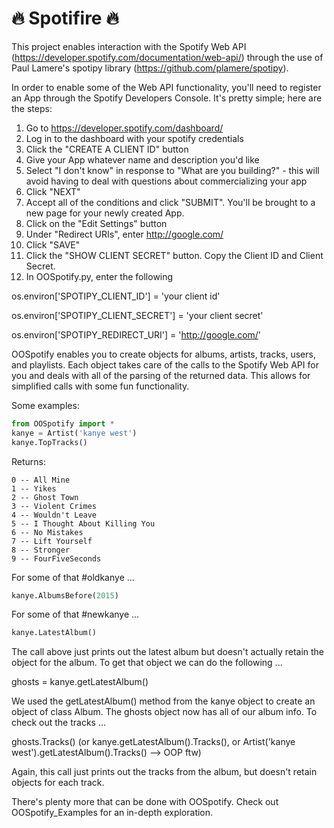 # :fire: Spotifire :fire:
This project enables interaction with the Spotify Web API (https://developer.spotify.com/documentation/web-api/) through the use of Paul Lamere's spotipy library (https://github.com/plamere/spotipy).

In order to enable some of the Web API functionality, you'll need to register an App through the Spotify Developers Console. It's pretty simple; here are the steps:
1. Go to https://developer.spotify.com/dashboard/
2. Log in to the dashboard with your spotify credentials
3. Click the "CREATE A CLIENT ID" button
4. Give your App whatever name and description you'd like
5. Select "I don't know" in response to "What are you building?" - this will avoid having to deal with questions about commercializing your app
6. Click "NEXT"
7. Accept all of the conditions and click "SUBMIT". You'll be brought to a new page for your newly created App.
8. Click on the "Edit Settings" button
9. Under "Redirect URIs", enter http://google.com/
10. Click "SAVE"
11. Click the "SHOW CLIENT SECRET" button. Copy the Client ID and Client Secret.
12. In OOSpotify.py, enter the following 

os.environ['SPOTIPY_CLIENT_ID'] = 'your client id'

os.environ['SPOTIPY_CLIENT_SECRET'] = 'your client secret'

os.environ['SPOTIPY_REDIRECT_URI'] = 'http://google.com/'

OOSpotify enables you to create objects for albums, artists, tracks, users, and playlists. Each object takes care of the calls to the Spotify Web API for you and deals with all of the parsing of the returned data. This allows for simplified calls with some fun functionality.

Some examples:
```python
from OOSpotify import * 
kanye = Artist('kanye west')
kanye.TopTracks()
```
Returns:
```
0 -- All Mine
1 -- Yikes
2 -- Ghost Town
3 -- Violent Crimes
4 -- Wouldn't Leave
5 -- I Thought About Killing You
6 -- No Mistakes
7 -- Lift Yourself
8 -- Stronger
9 -- FourFiveSeconds
```
For some of that #oldkanye ...
```python
kanye.AlbumsBefore(2015)
```
For some of that #newkanye ...
```python
kanye.LatestAlbum()
```
The call above just prints out the latest album but doesn't actually retain the object for the album. To get that object we can do the following ...

ghosts = kanye.getLatestAlbum()

We used the getLatestAlbum() method from the kanye object to create an object of class Album. The ghosts object now has all of our album info.
To check out the tracks ...

ghosts.Tracks() (or kanye.getLatestAlbum().Tracks(), or Artist('kanye west').getLatestAlbum().Tracks() --> OOP ftw)

Again, this call just prints out the tracks from the album, but doesn't retain objects for each track. 

There's plenty more that can be done with OOSpotify. Check out OOSpotify_Examples for an in-depth exploration.

